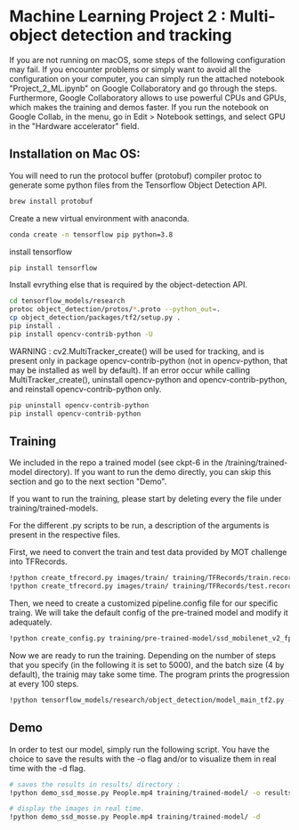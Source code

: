 
# Machine Learning Project 2 : Multi-object detection and tracking

If you are not running on macOS, some steps of the following configuration may fail. If you encounter problems or simply want to avoid all the configuration on your computer, you can simply run the attached notebook "Project_2_ML.ipynb" on Google Collaboratory and go through the steps.
Furthermore, Google Collaboratory allows to use powerful CPUs and GPUs, which makes the training and demos faster. If you run the notebook on Google Collab, in the menu, go in Edit > Notebook settings, and select GPU in the "Hardware accelerator" field.

## Installation on Mac OS: 

You will need to run the protocol buffer (protobuf) compiler protoc to generate some python files from the Tensorflow Object Detection API.
```bash
brew install protobuf
```

Create a new virtual environment with anaconda.
```bash
conda create -n tensorflow pip python=3.8
```

install tensorflow
```bash
pip install tensorflow
```

Install evrything else that is required by the object-detection API.
```bash
cd tensorflow_models/research
protoc object_detection/protos/*.proto --python_out=.
cp object_detection/packages/tf2/setup.py .
pip install .
pip install opencv-contrib-python -U
```

WARNING : cv2.MultiTracker_create() will be used for tracking, and is present only in package opencv-contrib-python (not in opencv-python, that may be installed as well by default).
If an error occur while calling MultiTracker_create(), uninstall opencv-python and opencv-contrib-python, and reinstall opencv-contrib-python only.
```bash
pip uninstall opencv-contrib-python
pip install opencv-contrib-python
```

## Training

We included in the repo a trained model (see ckpt-6 in the /training/trained-model directory). If you want to run the demo directly, you can skip this section and go to the next section "Demo".

If you want to run the training, please start by deleting every the file under training/trained-models.

For the different .py scripts to be run, a description of the arguments is present in the respective files.

First, we need to convert the train and test data provided by MOT challenge into TFRecords.
```bash
!python create_tfrecord.py images/train/ training/TFRecords/train.record training/TFRecords/label_map.pbtxt -f 10
!python create_tfrecord.py images/train/ training/TFRecords/test.record training/TFRecords/label_map.pbtxt -f 10
```

Then, we need to create a customized pipeline.config file for our specific traing. We will take the default config of the pre-trained model and modify it adequately.

```bash
!python create_config.py training/pre-trained-model/ssd_mobilenet_v2_fpnlite_320x320_coco17_tpu-8 training/TFRecords/label_map.pbtxt training/TFRecords training/trained-model
```

Now we are ready to run the training. Depending on the number of steps that you specify (in the following it is set to 5000), and the batch size (4 by default), the trainig may take some time. The program prints the progression at every 100 steps.
```bash
!python tensorflow_models/research/object_detection/model_main_tf2.py --model_dir training/trained-model/ --pipeline_config_path training/trained-model/pipeline.config --num_train_steps 5000
```

## Demo

In order to test our model, simply run the following script. You have the choice to save the results with the -o flag and/or to visualize them in real time with the -d flag.

```bash
# saves the results in results/ directory :
!python demo_ssd_mosse.py People.mp4 training/trained-model/ -o results/

# display the images in real time.
!python demo_ssd_mosse.py People.mp4 training/trained-model/ -d
```